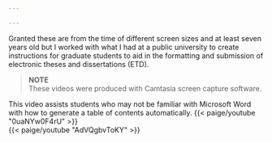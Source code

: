 ```yaml
---

---
```

Granted these are from the time of different screen sizes and at least seven years old but I worked with what I had at a public university to create instructions for graduate students to aid in the formatting and submission of electronic theses and dissertations (ETD).

> **NOTE**  
> These videos were produced with Camtasia screen capture software.

This video assists students who may not be familiar with Microsoft Word with how to generate a table of contents automatically.
{{< paige/youtube "0uaNYw0F4rU" >}}
<br>
{{< paige/youtube "AdVQgbvToKY" >}}